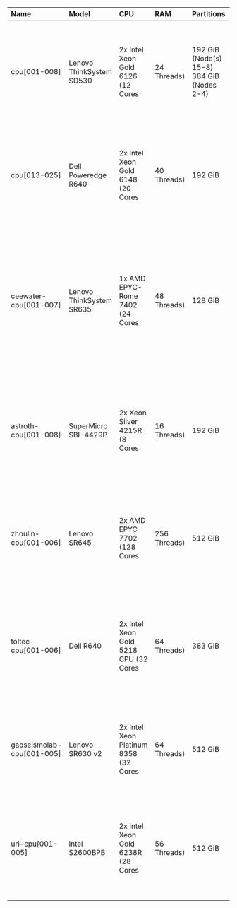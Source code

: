 | Name                      | Model                    | CPU                                   | RAM          | Partitions                                 | Constraints                                                                                                                                                                                                                        |
|:--------------------------|:-------------------------|:--------------------------------------|:-------------|:-------------------------------------------|:-----------------------------------------------------------------------------------------------------------------------------------------------------------------------------------------------------------------------------------|
| cpu[001-008]              | Lenovo ThinkSystem SD530 | 2x Intel Xeon Gold 6126 (12 Cores     | 24 Threads)  | 192 GiB (Node(s) 15-8) 384 GiB (Nodes 2-4) | <ul><li>cpu</li><li>cpu-long</li></ul><ul><li>len-sd530_2018</li><li>avx</li><li>avx2</li><li>avx512</li><li>intel</li><li>linux-ubuntu20.04-skylake_avx512</li></ul>                                                              |
| cpu[013-025]              | Dell Poweredge R640      | 2x Intel Xeon Gold 6148 (20 Cores     | 40 Threads)  | 192 GiB                                    | <ul><li>cpu</li><li>cpu-long</li></ul><ul><li>dell-r640_2020</li><li>avx</li><li>avx2</li><li>avx512</li><li>intel</li><li>linux-ubuntu20.04-skylake_avx512</li></ul>                                                              |
| ceewater-cpu[001-007]     | Lenovo ThinkSystem SR635 | 1x AMD EPYC-Rome 7402 (24 Cores       | 48 Threads)  | 128 GiB                                    | <ul><li>ceewater_cjgleason-cpu</li><li>ceewater_casey-cpu</li><li>ceewater_kandread-cpu</li><li>cpu-preempt</li></ul><ul><li>ceewater_len-sr635_2020</li><li>avx</li><li>avx2</li><li>amd</li><li>linux-ubuntu20.04-zen2</li></ul> |
| astroth-cpu[001-008]      | SuperMicro SBI-4429P     | 2x Xeon Silver 4215R (8 Cores         | 16 Threads)  | 192 GiB                                    | <ul><li>astroth-cpu</li><li>cpu-preempt</li></ul><ul><li>astroth_smicro-sbi4429p_2021</li><li>avx</li><li>avx2</li><li>avx512</li><li>intel</li><li>linux-ubuntu20.04-cascadelake</li></ul>                                        |
| zhoulin-cpu[001-006]      | Lenovo SR645             | 2x AMD EPYC 7702 (128 Cores           | 256 Threads) | 512 GiB                                    | <ul><li>zhoulin-cpu</li><li>cpu-preempt</li></ul><ul><li>zhoulin_len-sr645_2021</li><li>avx</li><li>avx2</li><li>amd</li><li>linux-ubuntu20.04-zen2</li></ul>                                                                      |
| toltec-cpu[001-006]       | Dell R640                | 2x Intel Xeon Gold 5218 CPU (32 Cores | 64 Threads)  | 383 GiB                                    | <ul><li>toltec-cpu</li><li>cpu-preempt</li></ul><ul><li>toltec_dell-r640_2021</li><li>avx</li><li>avx2</li><li>avx512</li><li>intel</li><li>linux-ubuntu20.04-cascadelake</li></ul>                                                |
| gaoseismolab-cpu[001-005] | Lenovo SR630 v2          | 2x Intel Xeon Platinum 8358 (32 Cores | 64 Threads)  | 512 GiB                                    | <ul><li>gaoseismolab-cpu</li><li>cpu-preempt</li></ul><ul><li>avx</li><li>avx2</li><li>avx512</li><li>intel</li><li>linux-ubuntu20.04-icelake</li></ul>                                                                            |
| uri-cpu[001-005]          | Intel S2600BPB           | 2x Intel Xeon Gold 6238R (28 Cores    | 56 Threads)  | 512 GiB                                    | <ul><li>uri-cpu</li><li>cpu</li><li>cpu-long</li></ul><ul><li>avx</li><li>avx2</li><li>avx512</li><li>intel</li><li>linux-ubuntu20.04-cascadelake</li></ul>                                                                        |